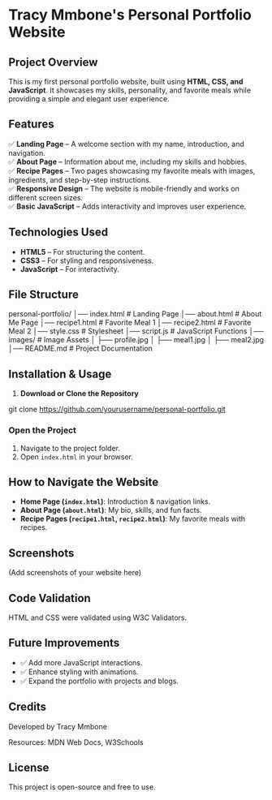 # Tracy Mmbone's Personal Portfolio Website  

## Project Overview  
This is my first personal portfolio website, built using **HTML, CSS, and JavaScript**. It showcases my skills, personality, and favorite meals while providing a simple and elegant user experience.  

## Features  
✅ **Landing Page** – A welcome section with my name, introduction, and navigation.  
✅ **About Page** – Information about me, including my skills and hobbies.  
✅ **Recipe Pages** – Two pages showcasing my favorite meals with images, ingredients, and step-by-step instructions.  
✅ **Responsive Design** – The website is mobile-friendly and works on different screen sizes.  
✅ **Basic JavaScript** – Adds interactivity and improves user experience.  

## Technologies Used  
- **HTML5** – For structuring the content.  
- **CSS3** – For styling and responsiveness.  
- **JavaScript** – For interactivity.  

## File Structure

personal-portfolio/
│── index.html        # Landing Page
│── about.html        # About Me Page
│── recipe1.html      # Favorite Meal 1
│── recipe2.html      # Favorite Meal 2
│── style.css         # Stylesheet
│── script.js         # JavaScript Functions
│── images/           # Image Assets
│    ├── profile.jpg
│    ├── meal1.jpg
│    ├── meal2.jpg
│── README.md         # Project Documentation

## Installation & Usage  
1. **Download or Clone the Repository**  

git clone https://github.com/yourusername/personal-portfolio.git


### Open the Project
1. Navigate to the project folder.
2. Open `index.html` in your browser.

## How to Navigate the Website

- **Home Page (`index.html`)**: Introduction & navigation links.
- **About Page (`about.html`)**: My bio, skills, and fun facts.
- **Recipe Pages (`recipe1.html`, `recipe2.html`)**: My favorite meals with recipes.

## Screenshots

(Add screenshots of your website here)

## Code Validation

HTML and CSS were validated using W3C Validators.

## Future Improvements

- ✅ Add more JavaScript interactions.
- ✅ Enhance styling with animations.
- ✅ Expand the portfolio with projects and blogs.

## Credits

Developed by Tracy Mmbone

Resources: MDN Web Docs, W3Schools

## License

This project is open-source and free to use.

